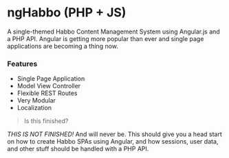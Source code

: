 ngHabbo (PHP + JS)
=====================

A single-themed Habbo Content Management System using Angular.js and a PHP API. Angular is getting more popular than ever and single page applications are becoming a thing now.

### Features ###

* Single Page Application
* Model View Controller
* Flexible REST Routes
* Very Modular
* Localization

> Is this finished?

*THIS IS NOT FINISHED!* And will never be. This should give you a head start on how to create Habbo SPAs using Angular, and how sessions, user data, and other stuff should be handled with a PHP API.
